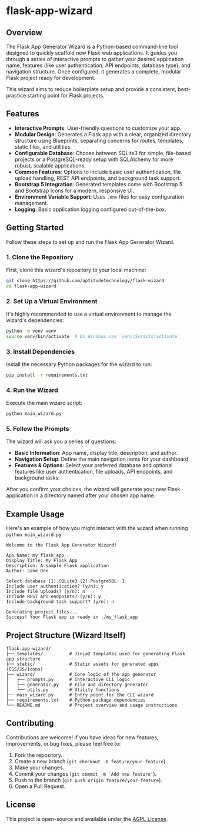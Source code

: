 # flask-app-wizard

## Overview

The Flask App Generator Wizard is a Python-based command-line tool designed to quickly scaffold new Flask web applications. It guides you through a series of interactive prompts to gather your desired application name, features (like user authentication, API endpoints, database type), and navigation structure. Once configured, it generates a complete, modular Flask project ready for development.

This wizard aims to reduce boilerplate setup and provide a consistent, best-practice starting point for Flask projects.

## Features

- **Interactive Prompts**: User-friendly questions to customize your app.
- **Modular Design**: Generates a Flask app with a clear, organized directory structure using Blueprints, separating concerns for routes, templates, static files, and utilities.
- **Configurable Database**: Choose between SQLite3 for simple, file-based projects or a PostgreSQL-ready setup with SQLAlchemy for more robust, scalable applications.
- **Common Features**: Options to include basic user authentication, file upload handling, REST API endpoints, and background task support.
- **Bootstrap 5 Integration**: Generated templates come with Bootstrap 5 and Bootstrap Icons for a modern, responsive UI.
- **Environment Variable Support**: Uses `.env` files for easy configuration management.
- **Logging**: Basic application logging configured out-of-the-box.

## Getting Started

Follow these steps to set up and run the Flask App Generator Wizard.

### 1. Clone the Repository

First, clone this wizard's repository to your local machine:

```bash
git clone https://github.com/aptitudetechnology/flask-wizard
cd flask-app-wizard
```

### 2. Set Up a Virtual Environment

It's highly recommended to use a virtual environment to manage the wizard's dependencies:

```bash
python -m venv venv
source venv/bin/activate  # On Windows use `venv\Scripts\activate`
```

### 3. Install Dependencies

Install the necessary Python packages for the wizard to run:

```bash
pip install -r requirements.txt
```

### 4. Run the Wizard

Execute the main wizard script:

```bash
python main_wizard.py
```

### 5. Follow the Prompts

The wizard will ask you a series of questions:

- **Basic Information**: App name, display title, description, and author.
- **Navigation Setup**: Define the main navigation items for your dashboard.
- **Features & Options**: Select your preferred database and optional features like user authentication, file uploads, API endpoints, and background tasks.

After you confirm your choices, the wizard will generate your new Flask application in a directory named after your chosen app name.

## Example Usage

Here's an example of how you might interact with the wizard when running `python main_wizard.py`:

```text
Welcome to the Flask App Generator Wizard!

App Name: my_flask_app
Display Title: My Flask App
Description: A sample Flask application
Author: Jane Doe

Select database (1) SQLite3 (2) PostgreSQL: 1
Include user authentication? (y/n): y
Include file uploads? (y/n): n
Include REST API endpoints? (y/n): y
Include background task support? (y/n): n

Generating project files...
Success! Your Flask app is ready in ./my_flask_app
```

## Project Structure (Wizard Itself)

```
flask-app-wizard/
├── templates/          # Jinja2 templates used for generating Flask app structure
├── static/             # Static assets for generated apps (CSS/JS/Icons)
├── wizard/             # Core logic of the app generator
│   ├── prompts.py      # Interactive CLI logic
│   ├── generator.py    # File and directory generator
│   └── utils.py        # Utility functions
├── main_wizard.py      # Entry point for the CLI wizard
├── requirements.txt    # Python package dependencies
└── README.md           # Project overview and usage instructions
```

## Contributing

Contributions are welcome! If you have ideas for new features, improvements, or bug fixes, please feel free to:

1. Fork the repository.
2. Create a new branch (`git checkout -b feature/your-feature`).
3. Make your changes.
4. Commit your changes (`git commit -m 'Add new feature'`).
5. Push to the branch (`git push origin feature/your-feature`).
6. Open a Pull Request.

## License

This project is open-source and available under the [AGPL License](LICENSE).
